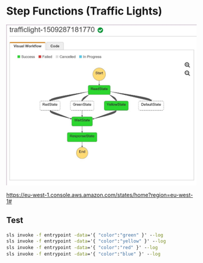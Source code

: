 # Step Functions (Traffic Lights)

![State Machine Flow](screen.jpg)

https://eu-west-1.console.aws.amazon.com/states/home?region=eu-west-1#

## Test

```bat
sls invoke -f entrypoint -data='{ "color":"green" }' --log
sls invoke -f entrypoint -data='{ "color":"yellow" }' --log
sls invoke -f entrypoint -data='{ "color":"red" }' --log
sls invoke -f entrypoint -data='{ "color":"blue" }' --log
```